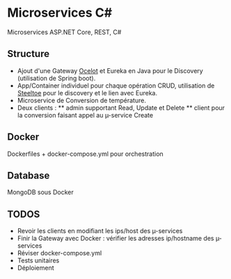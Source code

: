 # Microservices C#

Microservices ASP.NET Core, REST, C#

## Structure

* Ajout d'une Gateway [Ocelot](https://ocelot.readthedocs.io/en/latest/index.html) et Eureka en Java pour le Discovery \(utilisation de Spring boot\).
* App/Container individuel pour chaque opération CRUD, utilisation de [Steeltoe](https://steeltoe.io/) pour le discovery et le lien avec Eureka.
* Microservice de Conversion de température.
* Deux clients :
    ** admin supportant Read, Update et Delete
    ** client pour la conversion faisant appel au µ-service Create

## Docker

Dockerfiles + docker-compose.yml pour orchestration

## Database

MongoDB sous Docker

## TODOS

* Revoir les clients en modifiant les ips/host des µ-services
* Finir la Gateway avec Docker : vérifier les adresses ip/hostname des µ-services
* Réviser docker-compose.yml
* Tests unitaires
* Déploiement